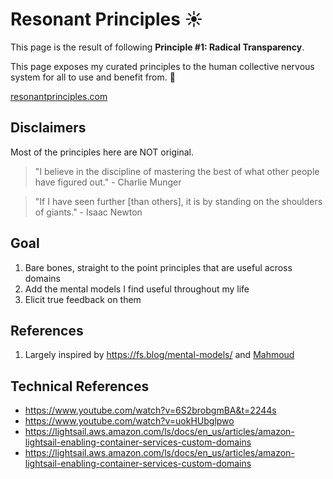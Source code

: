 # Resonant Principles ☀️

This page is the result of following <b>Principle #1: Radical Transparency</b>.

This page exposes my curated principles to the human collective nervous system for all to use and benefit from. 🙂

[resonantprinciples.com](https://resonantprinciples.com)

## Disclaimers

Most of the principles here are NOT original.

> "I believe in the discipline of mastering the best of what other
> people have figured out." - Charlie Munger

> "If I have seen further [than others], it is by standing on the
> shoulders of giants." - Isaac Newton

## Goal

1. Bare bones, straight to the point principles that are useful across domains
2. Add the mental models I find useful throughout my life
3. Elicit true feedback on them

## References

1. Largely inspired by <https://fs.blog/mental-models/> and [Mahmoud](https://twitter.com/tweetafterwork)

## Technical References

* <https://www.youtube.com/watch?v=6S2brobgmBA&t=2244s>
* <https://www.youtube.com/watch?v=uokHUbglpwo>
* <https://lightsail.aws.amazon.com/ls/docs/en_us/articles/amazon-lightsail-enabling-container-services-custom-domains>
* <https://lightsail.aws.amazon.com/ls/docs/en_us/articles/amazon-lightsail-enabling-container-services-custom-domains>
